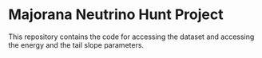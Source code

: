 # Majorana Neutrino Hunt Project

This repository contains the code for accessing the dataset and accessing the energy and the tail slope parameters.
